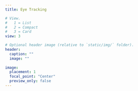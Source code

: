 ```yaml
---
title: Eye Tracking

# View.
#   1 = List
#   2 = Compact
#   3 = Card
view: 3

# Optional header image (relative to `static/img/` folder).
header:
  caption: ""
  image: ""
  
image:
  placement: 1
  focal_point: "Center"
  preview_only: false
---
```

